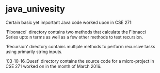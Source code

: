 # java_univesity
Certain basic yet important Java code worked upon in CSE 271

'Fibonacci' directory contains two methods that calculate the Fibnacci Series upto n terms as well as a few other methods to test recursion.

'Recursion' directory contains multiple methods to perform recursive tasks using primarily string inputs.

'03-10-16_Quest' directory contains the source code for a micro-project in CSE 271 worked on in the month of March 2016.